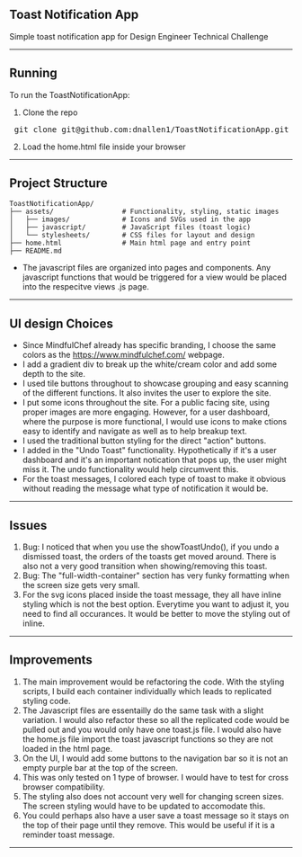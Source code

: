 ## Toast Notification App
Simple toast notification app for Design Engineer Technical Challenge

---

## Running 
To run the ToastNotificationApp:

1. Clone the repo
<pre> git clone git@github.com:dnallen1/ToastNotificationApp.git </pre>

2. Load the home.html file inside your browser


---
## Project Structure
```
ToastNotificationApp/
├── assets/                 # Functionality, styling, static images
│   ├── images/             # Icons and SVGs used in the app
│   ├── javascript/         # JavaScript files (toast logic)
│   └── stylesheets/        # CSS files for layout and design
├── home.html               # Main html page and entry point
├── README.md   
```
- The javascript files are organized into pages and components. Any javascript functions that would be triggered for a view would be placed into the respecitve views .js page.

---

## UI design Choices

- Since MindfulChef already has specific branding, I choose the same colors as the https://www.mindfulchef.com/ webpage. 
- I add a gradient div to break up the white/cream color and add some depth to the site.
- I used tile buttons throughout to showcase grouping and easy scanning of the different functions. It also invites the user
to explore the site.
- I put some icons throughout the site. For a public facing site, using proper images are more engaging. However, for a user dashboard, where the purpose is more functional, I would use icons to make ctions easy to identify and navigate as well as to help breakup text.
- I used the traditional button styling for the direct "action" buttons.
- I added in the "Undo Toast" functionality. Hypothetically if it's a user dashboard and it's an important notication that pops
up, the user might miss it. The undo functionality would help circumvent this. 
- For the toast messages, I colored each type of toast to make it obvious without reading the message what type of notification it would be. 

---

## Issues
1. Bug: I noticed that when you use the showToastUndo(), if you undo a dismissed toast, the orders of the toasts get moved around. There is also not a very good transition when showing/removing this toast.
2. Bug: The "full-width-container" section has very funky formatting when the screen size gets very small. 
3. For the svg icons placed inside the toast message, they all have inline styling which is not the best option. Everytime you want to adjust it, you need to find all occurances. It would be better to move the styling out of inline.

---

## Improvements 
1. The main improvement would be refactoring the code. With the styling scripts, I build each container individually which leads to 
replicated styling code. 
2. The Javascript files are essentailly do the same task with a slight variation. I would also refactor these so all the replicated code would be pulled out and you would only have one toast.js file. I would also have the home.js file import the toast javascript functions so they are not loaded in the html page. 
3. On the UI, I would add some buttons to the navigation bar so it is not an empty purple bar at the top of the screen. 
4. This was only tested on 1 type of browser. I would have to test for cross browser compatibility.
5. The styling also does not account very well for changing screen sizes. The screen styling would have to be updated to accomodate this. 
6. You could perhaps also have a user save a toast message so it stays on the top of their page until they remove. This would be useful if it is a reminder toast message. 



---
